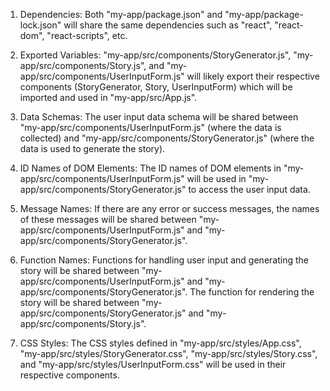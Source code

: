 1. Dependencies: Both "my-app/package.json" and "my-app/package-lock.json" will share the same dependencies such as "react", "react-dom", "react-scripts", etc.

2. Exported Variables: "my-app/src/components/StoryGenerator.js", "my-app/src/components/Story.js", and "my-app/src/components/UserInputForm.js" will likely export their respective components (StoryGenerator, Story, UserInputForm) which will be imported and used in "my-app/src/App.js".

3. Data Schemas: The user input data schema will be shared between "my-app/src/components/UserInputForm.js" (where the data is collected) and "my-app/src/components/StoryGenerator.js" (where the data is used to generate the story).

4. ID Names of DOM Elements: The ID names of DOM elements in "my-app/src/components/UserInputForm.js" will be used in "my-app/src/components/StoryGenerator.js" to access the user input data.

5. Message Names: If there are any error or success messages, the names of these messages will be shared between "my-app/src/components/UserInputForm.js" and "my-app/src/components/StoryGenerator.js".

6. Function Names: Functions for handling user input and generating the story will be shared between "my-app/src/components/UserInputForm.js" and "my-app/src/components/StoryGenerator.js". The function for rendering the story will be shared between "my-app/src/components/StoryGenerator.js" and "my-app/src/components/Story.js".

7. CSS Styles: The CSS styles defined in "my-app/src/styles/App.css", "my-app/src/styles/StoryGenerator.css", "my-app/src/styles/Story.css", and "my-app/src/styles/UserInputForm.css" will be used in their respective components.